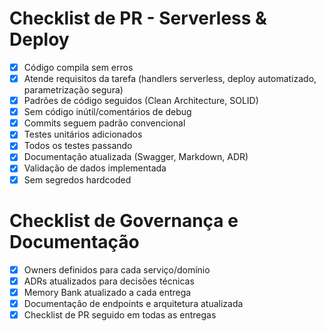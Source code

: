 # Checklist de PR - Serverless & Deploy

- [x] Código compila sem erros
- [x] Atende requisitos da tarefa (handlers serverless, deploy automatizado, parametrização segura)
- [x] Padrões de código seguidos (Clean Architecture, SOLID)
- [x] Sem código inútil/comentários de debug
- [x] Commits seguem padrão convencional
- [x] Testes unitários adicionados
- [x] Todos os testes passando
- [x] Documentação atualizada (Swagger, Markdown, ADR)
- [x] Validação de dados implementada
- [x] Sem segredos hardcoded

# Checklist de Governança e Documentação

- [x] Owners definidos para cada serviço/domínio
- [x] ADRs atualizados para decisões técnicas
- [x] Memory Bank atualizado a cada entrega
- [x] Documentação de endpoints e arquitetura atualizada
- [x] Checklist de PR seguido em todas as entregas
